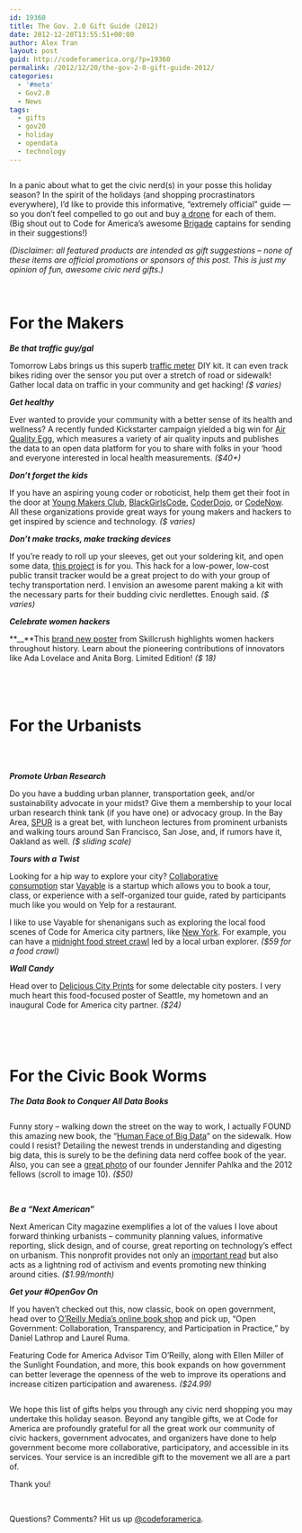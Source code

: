 ```yaml
---
id: 19360
title: The Gov. 2.0 Gift Guide (2012)
date: 2012-12-20T13:55:51+00:00
author: Alex Tran
layout: post
guid: http://codeforamerica.org/?p=19360
permalink: /2012/12/20/the-gov-2-0-gift-guide-2012/
categories:
  - '#meta'
  - Gov2.0
  - News
tags:
  - gifts
  - gov20
  - holiday
  - opendata
  - technology
---
```

[<img class="size-full wp-image-19366 alignnone" title="giftbanner" src="http://codeforamerica.org/wp-content/uploads/2012/12/giftbanner.png" alt="" />](http://codeforamerica.org/wp-content/uploads/2012/12/giftbanner.png)

<p style="text-align: left;">
  In a panic about what to get the civic nerd(s) in your posse this holiday season? In the spirit of the holidays (and shopping procrastinators everywhere), I&#8217;d like to provide this informative, &#8220;extremely official&#8221; guide &#8212; so you don&#8217;t feel compelled to go out and buy <a href="http://diydrones.com/">a drone</a> for each of them. (Big shout out to Code for America’s awesome <a href="http://brigade.codeforamerica.org/">Brigade</a> captains for sending in their suggestions!)
</p>

_(Disclaimer: all featured products are intended as gift suggestions &#8211; none of these items are official promotions or sponsors of this post. This is just my opinion of fun, awesome civic nerd gifts.)_

&nbsp;

# **For the Makers**



**_Be that traffic guy/gal_**

Tomorrow Labs brings us this superb [traffic meter](http://tomorrow-lab.com/lab16) DIY kit. It can even track bikes riding over the sensor you put over a stretch of road or sidewalk! Gather local data on traffic in your community and get hacking! _($ varies)_

**_Get healthy_**

Ever wanted to provide your community with a better sense of its health and wellness? A recently funded Kickstarter campaign yielded a big win for [Air Quality Egg](http://www.kickstarter.com/projects/edborden/air-quality-egg), which measures a variety of air quality inputs and publishes the data to an open data platform for you to share with folks in your ‘hood and everyone interested in local health measurements. _($40+)_

**_Don’t forget the kids_**

If you have an aspiring young coder or roboticist, help them get their foot in the door at [Young Makers Club](http://youngmakers.org/), [BlackGirlsCode](http://www.blackgirlscode.org/), [CoderDojo](http://www.coderdojo.com/), or [CodeNow](http://www.codenow.org/). All these organizations provide great ways for young makers and hackers to get inspired by science and technology. _($ varies)_

**_Don’t make tracks, make tracking devices_**

If you’re ready to roll up your sleeves, get out your soldering kit, and open some data, [this project](http://humblehackers.wikispaces.com/Rural+Transit+Vehicle+Tracking+Device) is for you. This hack for a low-power, low-cost public transit tracker would be a great project to do with your group of techy transportation nerd. I envision an awesome parent making a kit with the necessary parts for their budding civic nerdlettes. Enough said. _($ varies)_

[<img class="size-medium wp-image-19377 alignright" title="women-in-tech-poster2" src="http://codeforamerica.org/wp-content/uploads/2012/12/women-in-tech-poster2-300x225.jpg" alt="" />](http://codeforamerica.org/wp-content/uploads/2012/12/women-in-tech-poster2.jpg)**_Celebrate women hackers_**

**__**This [brand new poster](http://skillcrush.com/2012/12/19/give-the-gift-of-women-in-tech-this-holiday/?utm_source=skillcrush&utm_campaign=eabf6a496f-Give_the_gift_of_Women_in_Tech_this_holiday&utm_medium=email) from Skillcrush highlights women hackers throughout history. Learn about the pioneering contributions of innovators like Ada Lovelace and Anita Borg. Limited Edition! _($ 18)_

# 

&nbsp;

# **For the Urbanists**

&nbsp;

[<img class="size-full wp-image-19412 " title="spurmembers" src="http://codeforamerica.org/wp-content/uploads/2012/12/spurmembers.png" alt="" />](http://codeforamerica.org/wp-content/uploads/2012/12/spurmembers.png) 

**_Promote Urban Research_**

Do you have a budding urban planner, transportation geek, and/or sustainability advocate in your midst? Give them a membership to your local urban research think tank (if you have one) or advocacy group. In the Bay Area, [SPUR](http://www.spur.org/) is a great bet, with luncheon lectures from prominent urbanists and walking tours around San Francisco, San Jose, and, if rumors have it, Oakland as well. _($ sliding scale)_

**_Tours with a Twist_**

Looking for a hip way to explore your city? [Collaborative consumption](http://www.collaborativeconsumption.com/archives/the-movement/10_questions_for_jamie_wong_founder_of_vayable.php) star [Vayable](http://www.vayable.com/) is a startup which allows you to book a tour, class, or experience with a self-organized tour guide, rated by participants much like you would on Yelp for a restaurant.

I like to use Vayable for shenanigans such as exploring the local food scenes of Code for America city partners, like [New York](http://codeforamerica.org/2013-partners/new-york-city/). For example, you can have a [midnight food street crawl](http://www.vayable.com/experiences/406-midnight-street-food-crawl) led by a local urban explorer. _($59 for a food crawl)_

**_[<img class="alignleft size-medium wp-image-19363" title="Seattle" src="http://codeforamerica.org/wp-content/uploads/2012/12/Seattle-228x300.png" alt="" />](http://codeforamerica.org/wp-content/uploads/2012/12/Seattle.png)Wall Candy_**

Head over to [Delicious City Prints](http://www.deliciouscityprints.com/product/seattle) for some delectable city posters. I very much heart this food-focused poster of Seattle, my hometown and an inaugural Code for America city partner. _($24)_

&nbsp;

&nbsp;

# For the Civic Book Worms

**_The Data Book to Conquer All Data Books_**

[<img class="size-full wp-image-19362 alignleft" title="120907094755-big-data-book-cover-gallery-vertical" src="http://codeforamerica.org/wp-content/uploads/2012/12/120907094755-big-data-book-cover-gallery-vertical.jpg" alt="" />](http://codeforamerica.org/wp-content/uploads/2012/12/120907094755-big-data-book-cover-gallery-vertical.jpg)

Funny story &#8211; walking down the street on the way to work, I actually FOUND this amazing new book, the “[Human Face of Big Data](http://www.thehumanfaceofbigdata.com/)” on the sidewalk. How could I resist? Detailing the newest trends in understanding and digesting big data, this is surely to be the defining data nerd coffee book of the year. Also, you can see a [great photo](http://www.usatoday.com/media/cinematic/gallery/1743245/images-in-the-human-face-of-big-data/) of our founder Jennifer Pahlka and the 2012 fellows (scroll to image 10). _($50)_

&nbsp;

**_Be a &#8220;Next American&#8221;_**

Next American City magazine exemplifies a lot of the values I love about forward thinking urbanists &#8211; community planning values, informative reporting, slick design, and of course, great reporting on technology’s effect on urbanism. This nonprofit provides not only an [important read](https://nextcity.org/subscribe) but also acts as a lightning rod of activism and events promoting new thinking around cities. _($1.99/month)_

**_Get your #OpenGov On_**

If you haven’t checked out this, now classic, book on open government, head over to [O’Reilly Media’s online book shop](http://shop.oreilly.com/product/9780596804367.do) and pick up, “Open Government: Collaboration, Transparency, and Participation in Practice,” by Daniel Lathrop and Laurel Ruma.

Featuring Code for America Advisor Tim O’Reilly, along with Ellen Miller of the Sunlight Foundation, and more, this book expands on how government can better leverage the openness of the web to improve its operations and increase citizen participation and awareness. _($24.99)_

[<img class="aligncenter size-full wp-image-19393" title="banner" src="http://codeforamerica.org/wp-content/uploads/2012/12/banner.png" alt="" />](http://codeforamerica.org/wp-content/uploads/2012/12/banner.png)

We hope this list of gifts helps you through any civic nerd shopping you may undertake this holiday season. Beyond any tangible gifts, we at Code for America are profoundly grateful for all the great work our community of civic hackers, government advocates, and organizers have done to help government become more collaborative, participatory, and accessible in its services. Your service is an incredible gift to the movement we all are a part of.

Thank you!

&nbsp;

Questions? Comments? Hit us up <a href="http://twitter.com/codeforamerica" target="_blank">@codeforamerica</a>.

&nbsp;